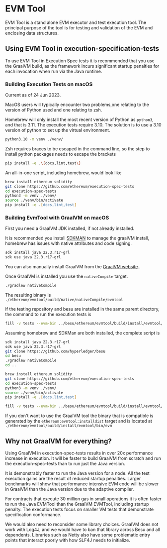 EVM Tool
========

EVM Tool is a stand alone EVM executor and test execution tool. The
principal purpose of the tool is for testing and validation of the EVM
and enclosing data structures.

Using EVM Tool in execution-specification-tests
-----------------------------------------------

To use EVM Tool in Execution Spec tests it is recommended that you use
the GraalVM build, as the framework incurs significant startup penalties
for each invocation when run via the Java runtime.

### Building Execution Tests on macOS

Current as of 24 Jun 2023.

MacOS users will typically encounter two problems,one relating to the
version of Python used and one relating to zsh.

Homebrew will only install the most recent version of Python
as `python3`, and that is 3.11. The execution tests require 3.10. The
solution is to use a 3.10 version of python to set up the virtual
environment.

```zsh
python3.10 -m venv ./venv/
```

Zsh requires braces to be escaped in the command line, so the step to
install python packages needs to escape the brackets

```zsh
pip install -e .\[docs,lint,test\]
```

An all-in-one script, including homebrew, would look like

```zsh
brew install ethereum solidity
git clone https://github.com/ethereum/execution-spec-tests
cd execution-spec-tests
python3 -m venv ./venv/
source ./venv/bin/activate
pip install -e .[docs,lint,test]
```

### Building EvmTool with GraalVM on macOS

First you need a GraalVM JDK installed, if not already installed.

It is recommended you install [SDKMAN](https://sdkman.io/install) to
manage the graalVM install, homebrew has issues with native attributes
and code signing.

```zsh
sdk install java 22.3.r17-grl 
sdk use java 22.3.r17-grl
```

You can also manually install GraalVM from
the [GraalVM website](https://www.graalvm.org/downloads)..

Once GraalVM is installed you use the `nativeCompile` target.

```zsh
./gradlew nativeCompile 
```

The resulting binary
is `./ethereum/evmtool/build/native/nativeCompile/evmtool`

If the testing repository and besu are installed in the same parent
directory, the command to run the execution tests is

```zsh
fill -v tests --evm-bin ../besu/ethereum/evmtool/build/install/evmtool/bin/evm 
```

Assuming homebrew and SDKMan are both installed, the complete script is

```zsh
sdk install java 22.3.r17-grl 
sdk use java 22.3.r17-grl
git clone https://github.com/hyperledger/besu
cd besu
./gradlew nativeCompile
cd ..

brew install ethereum solidity
git clone https://github.com/ethereum/execution-spec-tests
cd execution-spec-tests
python3 -m venv ./venv/
source ./venv/bin/activate
pip install -e .[docs,lint,test]

fill -v tests --evm-bin ../besu/ethereum/evmtool/build/install/evmtool/bin/evm
```

If you don't want to use the GraalVM tool the binary that is compatible
is generated by the `ethereum:evmtool:installdist` target and is located
at `./ethereum/evmtool/build/install/evmtool/bin/evm`

Why not GraalVM for everything?
-------------------------------

Using GraalVM in execution-spec-tests results in over 20x performance
increase in execution. It will be faster to build GraalVM from scratch
and run the execution-spec-tests than to run just the Java version.

It is demonstrably faster to run the Java version for a node.
All the test execution gains are the result of reduced startup
penalties. Larger benchmarks will show that performance intensive EVM
code will be slower in GraalVM than the Java version due to the adaptive
compiler.

For contracts that execute 30 million gas in small operations it is
often faster to run the Java EVMTool than the GraalVM EVMTool, including
startup penalty. The execution tests focus on smaller VM tests that
demonstrate specification conformance.

We would also need to reconsider some library choices. GraalVM does not
work with Log4J, and we would have to ban that library across Besu and
all dependents. Libraries such as Netty also have some problematic entry
points that interact poorly with how SLF4J needs to initialize.


